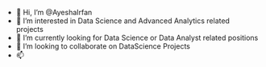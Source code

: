 - 👋 Hi, I’m @AyeshaIrfan
- 👀 I’m interested in Data Science and Advanced Analytics related projects
- 🌱 I’m currently looking for Data Science or Data Analyst related positions
- 💞️ I’m looking to collaborate on DataScience Projects
- 📫 

<!---
AyeshaIrfan123/AyeshaIrfan123 is a ✨ special ✨ repository because its `README.md` (this file) appears on your GitHub profile.
You can click the Preview link to take a look at your changes.
--->
